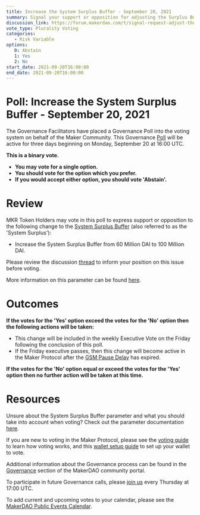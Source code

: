 ```yaml
---
title: Increase the System Surplus Buffer - September 20, 2021
summary: Signal your support or opposition for adjusting the Surplus Buffer from 60 Million DAI to 100 Million DAI
discussion_link: https://forum.makerdao.com/t/signal-request-adjust-the-surplus-buffer-september-2021/10120
vote_type: Plurality Voting
categories:
   - Risk Variable
options:
   0: Abstain
   1: Yes
   2: No
start_date: 2021-09-20T16:00:00
end_date: 2021-09-20T16:00:00
---
```

# Poll: Increase the System Surplus Buffer - September 20, 2021

The Governance Facilitators have placed a Governance Poll into the voting system on behalf of the Maker Community. This Governance [Poll](https://community-development.makerdao.com/en/learn/governance/on-chain-gov) will be active for three days beginning on Monday, September 20 at 16:00 UTC.

**This is a binary vote.** 
- **You may vote for a single option.** 
- **You should vote for the option which you prefer.**
- **If you would accept either option, you should vote 'Abstain'.**

# Review

MKR Token Holders may vote in this poll to express support or opposition to the following change to the [System Surplus Buffer](https://community-development.makerdao.com/en/learn/governance/param-system-surplus-buffer) (also referred to as the 'System Surplus'):
* Increase the System Surplus Buffer from 60 Million DAI to 100 Million DAI. 

Please review the discussion [thread](https://forum.makerdao.com/t/signal-request-adjust-the-surplus-buffer-september-2021/10120) to inform your position on this issue before voting.

More information on this parameter can be found [here](https://docs.makerdao.com/auctions/the-auctions-of-the-maker-protocol#surplus-auction).

# Outcomes

**If the votes for the 'Yes' option exceed the votes for the 'No' option then the following actions will be taken:**
* This change will be included in the weekly Executive Vote on the Friday following the conclusion of this poll.
* If the Friday executive passes, then this change will become active in the Maker Protocol after the [GSM Pause Delay](https://community-development.makerdao.com/en/learn/governance/param-gsm-pause-delay) has expired.

**If the votes for the 'No' option equal or exceed the votes for the 'Yes' option then no further action will be taken at this time.**  

# Resources

Unsure about the System Surplus Buffer parameter and what you should take into account when voting? Check out the parameter documentation [here](https://community-development.makerdao.com/en/learn/governance/param-system-surplus-buffer).

If you are new to voting in the Maker Protocol, please see the [voting guide](https://community-development.makerdao.com/en/learn/governance/how-voting-works/) to learn how voting works, and this [wallet setup guide](https://community-development.makerdao.com/en/learn/governance/voting-setup/) to set up your wallet to vote.

Additional information about the Governance process can be found in the [Governance](https://community-development.makerdao.com/en/learn/governance) section of the MakerDAO community portal.

To participate in future Governance calls, please [join us](https://github.com/makerdao/community/tree/master/governance/governance-and-risk-meetings) every Thursday at 17:00 UTC.

To add current and upcoming votes to your calendar, please see the [MakerDAO Public Events Calendar](https://calendar.google.com/calendar/embed?src=makerdao.com_3efhm2ghipksegl009ktniomdk%40group.calendar.google.com&ctz=UTC&mode=week&showCalendars=0&showPrint=0).
